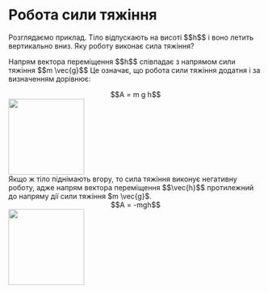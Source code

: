# Робота сили тяжiння

<div class="space">Розглядаємо приклад. Тiло вiдпускають на висотi $$h$$ i воно летить вертикально вниз. Яку роботу виконає сила тяжiння?</div>

<div class="space"><p class="p3">Напрям вектора перемiщення $$h$$ спiвпадає з напрямом сили тяжiння $$m \vec{g}$$ Це означає, що робота сили тяжiння додатня i за визначенням дорiвнює:</p></div>

<div class="space" align="center">$$A = m g h$$</div>

<div class="space"><img class="image" width="150"  src="https://rawgit.com/chudaol/ed-era-book-physics/master/images/chapter_7/6.png"></div>

<div class="space">Якщо ж тiло пiднiмають вгору, то сила тяжiння виконує негативну роботу, адже напрям вектора перемiщення $$\vec{h}$$ протилежний до напряму дiї сили тяжiння $m \vec{g}$.</div>

<div class="space" align="center">$$A = -mgh$$</div>

<img class="image" width="150"  src="https://rawgit.com/chudaol/ed-era-book-physics/master/images/chapter_7/7.png">